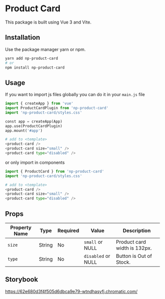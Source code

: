 # Product Card

This package is built using Vue 3 and Vite.

## Installation

Use the package manager yarn or npm.

```bash
yarn add np-product-card
# or
npm install np-product-card
```

## Usage

If you want to import js files globally you can do it in your ``main.js`` file
```python
import { createApp } from 'vue'
import ProductCardPlugin from 'np-product-card'
import 'np-product-card/styles.css'

const app = createApp(App)
app.use(ProductCardPlugin)
app.mount('#app')

# add to <template>
<product-card />
<product-card size="small" />
<product-card type="disabled" />
```

or only import in components
```python
import { ProductCard } from 'np-product-card'
import 'np-product-card/styles.css'

# add to <template>
<product-card />
<product-card size="small" />
<product-card type="disabled" />
```

## Props
Property Name | Type | Required | Value | Description
--- | --- | --- | --- | ---
`size` | String | No | `small` or NULL | Product card width is 132px.
`type` | String | No | `disabled` or NULL | Button is Out of Stock.


## Storybook
https://62e680d3f4f505d6dbca9e79-wtndhasyfj.chromatic.com/
